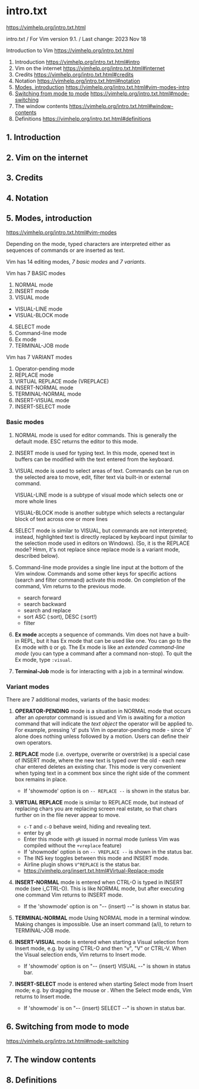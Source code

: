 # intro.txt

https://vimhelp.org/intro.txt.html

intro.txt / For Vim version 9.1. / Last change: 2023 Nov 18

Introduction to Vim
https://vimhelp.org/intro.txt.html
1. Introduction
   https://vimhelp.org/intro.txt.html#intro
2. Vim on the internet
   https://vimhelp.org/intro.txt.html#internet
3. Credits
   https://vimhelp.org/intro.txt.html#credits
4. Notation
   https://vimhelp.org/intro.txt.html#notation
5. [Modes, introduction](./intro-vim-modes.md)
   https://vimhelp.org/intro.txt.html#vim-modes-intro
6. [Switching from mode to mode](./intro-vim-modes.md)
   https://vimhelp.org/intro.txt.html#mode-switching
7. The window contents
   https://vimhelp.org/intro.txt.html#window-contents
8. Definitions
   https://vimhelp.org/intro.txt.html#definitions


## 1. Introduction

## 2. Vim on the internet

## 3. Credits

## 4. Notation


## 5. Modes, introduction
https://vimhelp.org/intro.txt.html#vim-modes

Depending on the mode, typed characters are interpreted either as sequences of commands or are inserted as text.

Vim has 14 editing modes, *7 basic modes* and *7 variants*.

Vim has 7 BASIC modes
1. NORMAL mode
2. INSERT mode
3. VISUAL mode
  - VISUAL-LINE mode
  - VISUAL-BLOCK mode
4. SELECT mode
5. Command-line mode
6. Ex mode
7. TERMINAL-JOB mode

Vim has 7 VARIANT modes
1. Operator-pending mode
2. REPLACE mode
3. VIRTUAL REPLACE mode (VREPLACE)
4. INSERT-NORMAL mode
5. TERMINAL-NORMAL mode
6. INSERT-VISUAL mode
7. INSERT-SELECT mode


### Basic modes

1. NORMAL mode 
   is used for editor commands. This is generally the default mode. ESC returns the editor to this mode.

2. INSERT mode 
   is used for typing text. In this mode, opened text in buffers can be modified with the text entered from the keyboard.

3. VISUAL mode 
   is used to select areas of text. Commands can be run on the selected area to move, edit, filter text via built-in or external command.

   VISUAL-LINE mode 
   is a subtype of visual mode which selects one or more whole lines

   VISUAL-BLOCK mode 
   is another subtype which selects a rectangular block of text across one or more lines

4. SELECT mode 
   is similar to VISUAL, but commands are not interpreted; instead, highlighted text is directly replaced by keyboard input (similar to the selection mode used in editors on Windows). (So, it is the REPLACE mode? Hmm, it's not replace since replace mode is a variant mode, described below).

5. Command-line mode 
   provides a single line input at the bottom of the Vim window. Commands and some other keys for specific actions (search and filter command) activate this mode. On completion of the command, Vim returns to the previous mode.
   - search forward
   - search backward
   - search and replace
   - sort ASC (:sort), DESC (:sort!)
   - filter

6. **Ex mode** 
  accepts a sequence of commands. Vim does not have a built-in REPL, but it has Ex mode that can be used like one. You can go to the Ex mode with `Q` or `gQ`. The Ex mode is like an *extended command-line mode* (you can type a command after a command non-stop). To quit the Ex mode, type `:visual`.

7. **Terminal-Job** mode 
  is for interacting with a job in a terminal window.


### Variant modes

There are 7 additional modes, variants of the basic modes:

1. **OPERATOR-PENDING** mode 
   is a situation in NORMAL mode that occurs after an *operator* command is issued and Vim is awaiting for a *motion* command that will indicate the *text object* the operator will be applied to. For example, pressing 'd' puts Vim in operator-pending mode - since 'd' alone does nothing unless followed by a motion. Users can define their own operators.

2. **REPLACE** mode 
   (i.e. overtype, overwrite or overstrike) is a special case of INSERT mode, where the new text is typed over the old - each new char entered deletes an existing char. This mode is very convenient when typing text in a comment box since the right side of the comment box remains in place.
   - If 'showmode' option is on `-- REPLACE --` is shown in the status bar.

3. **VIRTUAL REPLACE** mode 
   is similar to REPLACE mode, but instead of replacing chars you are replacing screen real estate, so that chars further on in the file never appear to move.
   - `c-T` and `c-D` behave weird, hiding and revealing text.
   - enter by `gR`
   - Enter this mode with `gR` issued in normal mode
     (unless Vim was compiled without the `+vreplace` feature)
   - If 'showmode' option is on `-- VREPLACE --` is shown in the status bar.
   - The INS key toggles between this mode and INSERT mode.
   - Airline plugin shows `V^REPLACE` is the status bar.
   - https://vimhelp.org/insert.txt.html#Virtual-Replace-mode

4. **INSERT-NORMAL** mode 
   is entered when CTRL-O is typed in INSERT mode (see i_CTRL-O). This is like NORMAL mode, but after executing one command Vim returns to INSERT mode.
   - If the 'showmode' option is on "-- (insert) --" is shown in status bar.

5. **TERMINAL-NORMAL** mode 
   Using NORMAL mode in a terminal window. Making changes is impossible. Use an insert command (a/i), to return to TERMINAL-JOB mode.

6. **INSERT-VISUAL** mode 
   is entered when starting a Visual selection from Insert mode, e.g. by using CTRL-O and then "v", "V" or CTRL-V. When the Visual selection ends, Vim returns to Insert mode.
   - If 'showmode' option is on "-- (insert) VISUAL --" is shown in status bar.

7. **INSERT-SELECT** mode 
   is entered when starting Select mode from Insert mode; e.g. by dragging the mouse or <S-Right>. When the Select mode ends, Vim returns to Insert mode.
   - If 'showmode' is on "-- (insert) SELECT --" is shown in status bar.


## 6. Switching from mode to mode
https://vimhelp.org/intro.txt.html#mode-switching

## 7. The window contents

## 8. Definitions
